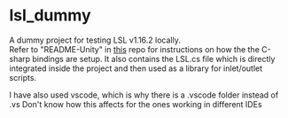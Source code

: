 # lsl_dummy

A dummy project for testing LSL v1.16.2 locally.  
Refer to "README-Unity" in [this](https://github.com/labstreaminglayer/liblsl-Csharp?tab=readme-ov-file) repo for instructions on how the the C-sharp bindings are setup. It also contains the LSL.cs file which is directly integrated inside the project and then used as a library for inlet/outlet scripts.  
  
I have also used vscode, which is why there is a .vscode folder instead of .vs
Don't know how this affects for the ones working in different IDEs
